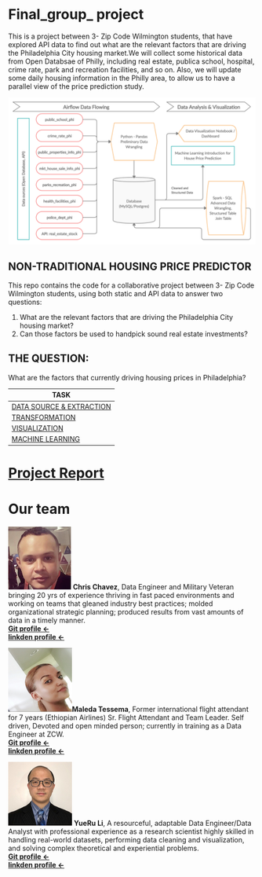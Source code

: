 # Final_group_ project
This is a project between 3- Zip Code Wilmington students, that have explored API data to find out what are the relevant factors that are driving the Philadelphia City housing market.We will collect some historical data from Open Databsae of Philly, including real estate, publica school, hospital, crime rate, park and recreation facilities, and so on. Also, we will update some daily housing information in the Philly area, to allow us to have a parallel view of the price prediction study.<br>

![](/images/flowimage.jpg)

NON-TRADITIONAL HOUSING PRICE PREDICTOR
-------------------

This repo contains the code for a collaborative project between 3- Zip Code Wilmington students, using both static and API data to answer two questions: 

1. What are the relevant factors that are driving the Philadelphia City housing market? 
2. Can those factors be used to handpick sound real estate investments?

THE QUESTION: 
-------------------

What are the factors that currently driving housing prices in Philadelphia?


| TASK | 
| ------ | 
| [DATA SOURCE & EXTRACTION](plugins/data_source_README.md)|
| [TRANSFORMATION](https://github.com/nortonlyr/ZCW.DataGroupProject/blob/master/plugins/trasnformation_README.md)|
| [VISUALIZATION](https://github.com/nortonlyr/ZCW.DataGroupProject/blob/master/plugins/visualizations_README.md)|
| [MACHINE LEARNING](https://github.com/nortonlyr/ZCW.DataGroupProject/blob/master/plugins/machine_learning_README.md)|

# [__Project Report__](https://app.luminpdf.com/viewer/5ecc6da18124240012ae0885)


# Our team 
![](/images/chris2.jpg.png) __Chris Chavez__, Data Engineer and Military Veteran bringing 20 yrs of experience thriving in fast paced environments and working on teams that gleaned industry best practices; molded organizational strategic planning; produced results from vast amounts of data in a timely manner.<br>
[__Git profile <-__](https://zu1ude1ta.github.io/Chris_Chavez_Portfolio/)<br>
[__linkden profile <-__](https://www.linkedin.com/in/chrischavez1/)<br>

![](/images/maleda.jpg.png)__Maleda Tessema__, Former international flight attendant for 7 years (Ethiopian Airlines) Sr. Flight Attendant and Team Leader. Self driven, Devoted and open minded person; currently in training as a Data Engineer at ZCW.<br>
[__Git profile <-__](https://malbt.github.io/Maleda_Portfolio/)<br>
[__linkden profile <-__](https://www.linkedin.com/in/maleda-tessema/)<br>

![](/images/norton.jpg.png) __YueRu Li__, A resourceful, adaptable Data Engineer/Data Analyst with professional experience as a research scientist highly skilled in handling real-world datasets, performing data cleaning and visualization, and solving complex theoretical and experiential problems.
<br>
[__Git profile <-__](https://github.com/nortonlyr)<br>
[__linkden profile <-__](https://www.linkedin.com/in/yueru-li/)<br>


